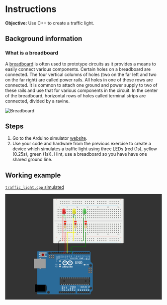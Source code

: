 # Instructions
**Objective:** Use C++ to create a traffic light.

## Background information
### What is a breadboard
A [breadboard](https://en.wikipedia.org/wiki/Breadboard) is often used to prototype circuits as it provides a means to easily connect various components. Certain holes on a breadboard are connected. The four vertical columns of holes (two on the far left and two on the far right) are called power rails. All holes in one of these rows are connected. It is common to attach one ground and power supply to two of these rails and use that for various components in the circuit. In the center of the breadboard, horizontal rows of holes called terminal strips are connected, divided by a ravine.

<img width="300" alt="Breadboard" src="https://github.com/steph1111/CS11-F24/blob/main/assets/img/breadboard.png?raw=true">

## Steps
1. Go to the Arduino simulator [website](https://wokwi.com/projects/new/arduino-uno).
2. Use your code and hardware from the previous exercise to create a device which simulates a traffic light using three LEDs (red (1s), yellow (0.25s), green (1s)). Hint, use a breadboard so you have have one shared ground line.

## Working example
[`traffic_light.cpp` simulated](https://wokwi.com/projects/414400094759394305)

![Hardware](/assets/img/traffic.png)
